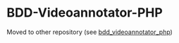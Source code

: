 # BDD-Videoannotator-PHP
Moved to other repository (see [bdd_videoannotator_php](https://github.com/shell88/bdd_videoannotator_php))
